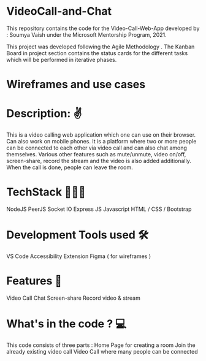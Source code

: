 # VideoCall-and-Chat

This repository contains the code for the Video-Call-Web-App developed by : Soumya Vaish under the Microsoft Mentorship Program, 2021. 

This project was developed following the Agile Methodology . The Kanban Board in project section contains the status cards for the different tasks which will be performed in iterative phases.

# Wireframes and use cases
# Description: ✌
This is a video calling web application which one can use on their browser. Can also work on mobile phones.
It is a platform where two or more people can be connected to each other via video call and can also chat among themselves. Various other features such as mute/unmute, video on/off, screen-share, record the stream and the video is also added additionally. When the call is done, people can leave the room. 

# TechStack 👩🏻‍💻
NodeJS
PeerJS
Socket IO
Express JS
Javascript
HTML / CSS / Bootstrap

# Development Tools used 🛠
VS Code
Accessibility Extension
Figma ( for wireframes )

# Features 📃
Video Call
Chat 
Screen-share
Record video & stream

# What's in the code ? 💻
This code consists of three parts :
Home Page for creating a room
Join the already existing video call
Video Call where many people can be connected



